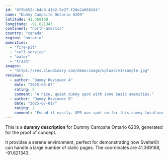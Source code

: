 ```yaml
---
id: "0f5b652c-b4d8-41b2-9e27-f20e2a0682d4"
name: "Dummy Campsite Ontario 6209"
latitude: 41.369168
longitude: -91.621343
continent: "north-america"
country: "canada"
region: "ontario"
amenities:
  - "fire-pit"
  - "cell-service"
  - "water"
  - "trash"
images:
  - "https://res.cloudinary.com/demo/image/upload/v1/sample.jpg"
reviews:
  - author: "Dummy Reviewer A"
    date: "2025-03-07"
    rating: 5
    comment: "A nice, quiet dummy spot with some basic amenities."
  - author: "Dummy Reviewer B"
    date: "2025-07-017"
    rating: 2
    comment: "Found it easily. GPS was spot on for this dummy location."
---
```


This is a **dummy description** for Dummy Campsite Ontario 6209, generated for the proof of concept.

It provides a serene environment, perfect for demonstrating how SvelteKit can handle a large number of static pages. The coordinates are 41.369168, -91.621343.

